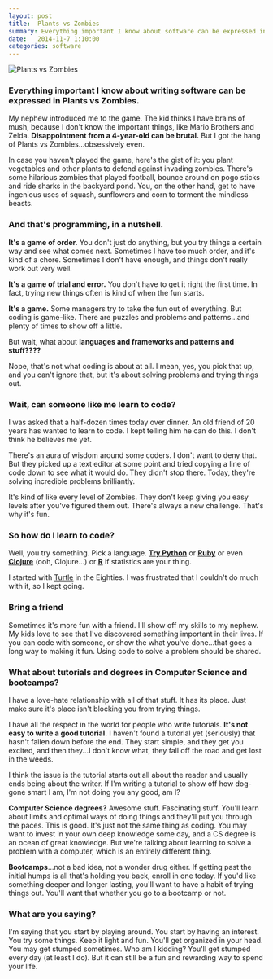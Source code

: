 ```yaml
---
layout: post
title:  Plants vs Zombies
summary: Everything important I know about software can be expressed in Plants vs Zombies.
date:   2014-11-7 1:10:00
categories: software
---
```


![Plants vs Zombies][zombies]

### Everything important I know about writing software can be expressed in Plants vs Zombies.

My nephew introduced me to the game.  The kid thinks I have brains of mush, because I don't know the important things, like Mario Brothers and Zelda.  __Disappointment from a 4-year-old can be brutal.__  But I got the hang of Plants vs Zombies...obsessively even.

In case you haven't played the game, here's the gist of it: you plant vegetables and other plants to defend against invading zombies.  There's some hilarious zombies that played football, bounce around on pogo sticks and ride sharks in the backyard pond.  You, on the other hand, get to have ingenious uses of squash, sunflowers and corn to torment the mindless beasts.

### And that's programming, in a nutshell.

__It's a game of order.__  You don't just do anything, but you try things a certain way and see what comes next.  Sometimes I have too much order, and it's kind of a chore.  Sometimes I don't have enough, and things don't really work out very well.

__It's a game of trial and error.__  You don't have to get it right the first time.  In fact, trying new things often is kind of when the fun starts.

__It's a game.__  Some managers try to take the fun out of everything.  But coding is game-like.  There are puzzles and problems and patterns...and plenty of times to show off a little.

But wait, what about __languages and frameworks and patterns and stuff????__

Nope, that's not what coding is about at all.  I mean, yes, you pick that up, and you can't ignore that, but it's about solving problems and trying things out.

### Wait, can someone like me learn to code?

I was asked that a half-dozen times today over dinner.  An old friend of 20 years has wanted to learn to code.  I kept telling him he can do this.  I don't think he believes me yet.

There's an aura of wisdom around some coders.  I don't want to deny that.  But they picked up a text editor at some point and tried copying a line of code down to see what it would do.  They didn't stop there.  Today, they're solving incredible problems brilliantly.

It's kind of like every level of Zombies.  They don't keep giving you easy levels after you've figured them out.  There's always a new challenge.  That's why it's fun.

### So how do I learn to code?

Well, you try something.  Pick a language.  __[Try Python](https://try-python.appspot.com/)__ or __[Ruby](http://tryruby.org/levels/1/challenges/0)__ or even __[Clojure](http://www.tryclj.com/)__ (ooh, Clojure...) or __[R](http://tryr.codeschool.com/)__ if statistics are your thing.

I started with [Turtle](http://turtleacademy.com/) in the Eighties.  I was frustrated that I couldn't do much with it, so I kept going.

### Bring a friend

Sometimes it's more fun with a friend.  I'll show off my skills to my nephew.  My kids love to see that I've discovered something important in their lives.  If you can code with someone, or show the what you've done...that goes a long way to making it fun.  Using code to solve a problem should be shared.

### What about tutorials and degrees in Computer Science and bootcamps?

I have a love-hate relationship with all of that stuff.  It has its place. Just make sure it's place isn't blocking you from trying things.

I have all the respect in the world for people who write tutorials.  __It's not easy to write a good tutorial.__  I haven't found a tutorial yet (seriously) that hasn't fallen down before the end.  They start simple, and they get you excited, and then they...I don't know what, they fall off the road and get lost in the weeds.

I think the issue is the tutorial starts out all about the reader and usually ends being about the writer.  If I'm writing a tutorial to show off how dog-gone smart I am, I'm not doing you any good, am I?

__Computer Science degrees?__ Awesome stuff.  Fascinating stuff.  You'll learn about limits and optimal ways of doing things and they'll put you through the paces.  This is good.  It's just not the same thing as coding.  You may want to invest in your own deep knowledge some day, and a CS degree is an ocean of great knowledge.  But we're talking about learning to solve a problem with a computer, which is an entirely different thing.

__Bootcamps__...not a bad idea, not a wonder drug either.  If getting past the initial humps is all that's holding you back, enroll in one today.  If you'd like something deeper and longer lasting, you'll want to have a habit of trying things out.  You'll want that whether you go to a bootcamp or not.

### What are you saying?

I'm saying that you start by playing around.  You start by having an interest.  You try some things.  Keep it light and fun.  You'll get organized in your head.  You may get stumped sometimes.  Who am I kidding?  You'll get stumped every day (at least I do).  But it can still be a fun and rewarding way to spend your life.

[zombies]: https://lh3.ggpht.com/e8GBUptUS2ELe-ybtx_V3eeESNv30cU-kkFppDGlPhkFWPHv5UWx-J3Tb2VLzcSxUP0=w300
